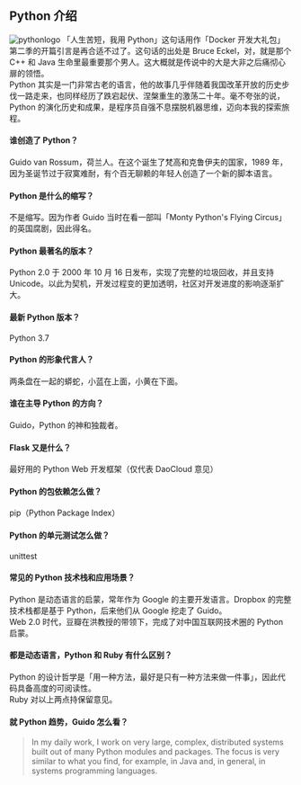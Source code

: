 ## Python 介绍
![pythonlogo]( ../../images/pythoncover.jpg )
「人生苦短，我用 Python」这句话用作「Docker 开发大礼包」第二季的开篇引言是再合适不过了。这句话的出处是 Bruce Eckel，对，就是那个 C++ 和 Java 生命里最重要那个男人。这大概就是传说中的大是大非之后痛彻心扉的领悟。  
Python 其实是一门非常古老的语言，他的故事几乎伴随着我国改革开放的历史步伐一路走来，也同样经历了跌宕起伏、涅槃重生的激荡二十年。毫不夸张的说，Python 的演化历史和成果，是程序员自强不息摆脱机器思维，迈向本我的探索旅程。  

#### 谁创造了 Python？  
Guido van Rossum，荷兰人。在这个诞生了梵高和克鲁伊夫的国家，1989 年，因为圣诞节过于寂寞难耐，有个百无聊赖的年轻人创造了一个新的脚本语言。  

#### Python 是什么的缩写？
不是缩写。因为作者 Guido 当时在看一部叫「Monty Python's Flying Circus」的英国腐剧，因此得名。  

#### Python 最著名的版本？ 
Python 2.0 于 2000 年 10 月 16 日发布，实现了完整的垃圾回收，并且支持 Unicode。以此为契机，开发过程变的更加透明，社区对开发进度的影响逐渐扩大。  

#### 最新 Python 版本？
Python 3.7    

#### Python 的形象代言人？
两条盘在一起的蟒蛇，小蓝在上面，小黄在下面。  

#### 谁在主导 Python 的方向？ 
Guido，Python 的神和独裁者。  

#### Flask 又是什么？
最好用的 Python Web 开发框架（仅代表 DaoCloud 意见）  

#### Python 的包依赖怎么做？
pip（Python Package Index）  

#### Python 的单元测试怎么做？  
unittest  

#### 常见的 Python 技术栈和应用场景？  
Python 是动态语言的启蒙，常年作为 Google 的主要开发语言。Dropbox 的完整技术栈都是基于 Python，后来他们从 Google 挖走了 Guido。  
Web 2.0 时代，豆瓣在洪教授的带领下，完成了对中国互联网技术圈的 Python 启蒙。  

#### 都是动态语言，Python 和 Ruby 有什么区别？  
Python 的设计哲学是「用一种方法，最好是只有一种方法来做一件事」，因此代码具备高度的可阅读性。  
Ruby 对以上两点持保留意见。  

#### 就 Python 趋势，Guido 怎么看？ 
> In my daily work, I work on very large, complex, distributed systems built out of many Python modules and packages. The focus is very similar to what you find, for example, in Java and, in general, in systems programming languages. 
 